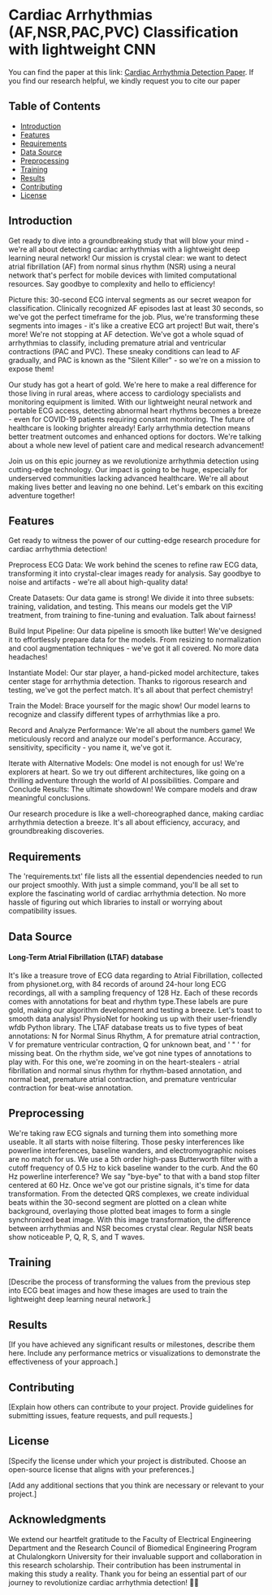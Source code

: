 # Cardiac Arrhythmias (AF,NSR,PAC,PVC) Classification with lightweight CNN

You can find the paper at this link:
[Cardiac Arrhythmia Detection Paper](https://ieeexplore.ieee.org/abstract/document/9894861). 
If you find our research helpful, we kindly request you to cite our paper

## Table of Contents
- [Introduction](#introduction)
- [Features](#features)
- [Requirements](#requirements)
- [Data Source](#data-source)
- [Preprocessing](#preprocessing)
- [Training](#training)
- [Results](#results)
- [Contributing](#contributing)
- [License](#license)

## Introduction

Get ready to dive into a groundbreaking study that will blow your mind - we're all about detecting cardiac arrhythmias with a lightweight deep learning neural network!  Our mission is crystal clear: we want to detect atrial fibrillation (AF) from normal sinus rhythm (NSR) using a neural network that's perfect for mobile devices with limited computational resources. Say goodbye to complexity and hello to efficiency! 

Picture this: 30-second ECG interval segments as our secret weapon for classification. Clinically recognized AF episodes last at least 30 seconds, so we've got the perfect timeframe for the job. Plus, we're transforming these segments into images - it's like a creative ECG art project!  But wait, there's more! We're not stopping at AF detection. We've got a whole squad of arrhythmias to classify, including premature atrial and ventricular contractions (PAC and PVC). These sneaky conditions can lead to AF gradually, and PAC is known as the "Silent Killer" - so we're on a mission to expose them! 

Our study has got a heart of gold. We're here to make a real difference for those living in rural areas, where access to cardiology specialists and monitoring equipment is limited. With our lightweight neural network and portable ECG access, detecting abnormal heart rhythms becomes a breeze - even for COVID-19 patients requiring constant monitoring. The future of healthcare is looking brighter already! Early arrhythmia detection means better treatment outcomes and enhanced options for doctors. We're talking about a whole new level of patient care and medical research advancement! 

Join us on this epic journey as we revolutionize arrhythmia detection using cutting-edge technology. Our impact is going to be huge, especially for underserved communities lacking advanced healthcare. We're all about making lives better and leaving no one behind. Let's embark on this exciting adventure together! 

## Features

Get ready to witness the power of our cutting-edge research procedure for cardiac arrhythmia detection!

Preprocess ECG Data: We work behind the scenes to refine raw ECG data, transforming it into crystal-clear images ready for analysis. Say goodbye to noise and artifacts - we're all about high-quality data! 

Create Datasets: Our data game is strong! We divide it into three subsets: training, validation, and testing. This means our models get the VIP treatment, from training to fine-tuning and evaluation. Talk about fairness! 

Build Input Pipeline: Our data pipeline is smooth like butter! We've designed it to effortlessly prepare data for the models. From resizing to normalization and cool augmentation techniques - we've got it all covered. No more data headaches! 

Instantiate Model: Our star player, a hand-picked model architecture, takes center stage for arrhythmia detection. Thanks to rigorous research and testing, we've got the perfect match. It's all about that perfect chemistry! 

Train the Model: Brace yourself for the magic show! Our model learns to recognize and classify different types of arrhythmias like a pro. 

Record and Analyze Performance: We're all about the numbers game! We meticulously record and analyze our model's performance. Accuracy, sensitivity, specificity - you name it, we've got it. 

Iterate with Alternative Models: One model is not enough for us! We're explorers at heart. So we try out different architectures, like going on a thrilling adventure through the world of AI possibilities. Compare and Conclude Results: The ultimate showdown! We compare models and draw meaningful conclusions. 

Our research procedure is like a well-choreographed dance, making cardiac arrhythmia detection a breeze. It's all about efficiency, accuracy, and groundbreaking discoveries. 
## Requirements

The 'requirements.txt' file lists all the essential dependencies needed to run our project smoothly. With just a simple command, you'll be all set to explore the fascinating world of cardiac arrhythmia detection. No more hassle of figuring out which libraries to install or worrying about compatibility issues. 

## Data Source
#### Long-Term Atrial Fibrillation (LTAF) database

It's like a treasure trove of ECG data regarding to Atrial Fibrillation, collected from physionet.org, with 84 records of around 24-hour long ECG recordings, all with a sampling frequency of 128 Hz. Each of these records comes with annotations for beat and rhythm type.These labels are pure gold, making our algorithm development and testing a breeze. Let's toast to smooth data analysis!
PhysioNet for hooking us up with their user-friendly wfdb Python library. The LTAF database treats us to five types of beat annotations: N for Normal Sinus Rhythm, A for premature atrial contraction, V for premature ventricular contraction, Q for unknown beat, and ' " ' for missing beat. On the rhythm side, we've got nine types of annotations to play with. For this one, we're zooming in on the heart-stealers - atrial fibrillation and normal sinus rhythm for rhythm-based annotation, and normal beat, premature atrial contraction, and premature ventricular contraction for beat-wise annotation.

## Preprocessing

We're taking raw ECG signals and turning them into something more useable. It all starts with noise filtering. Those pesky interferences like powerline interferences, baseline wanders, and electromyographic noises are no match for us. We use a 5th order high-pass Butterworth filter with a cutoff frequency of 0.5 Hz to kick baseline wander to the curb. And the 60 Hz powerline interference? We say "bye-bye" to that with a band stop filter centered at 60 Hz.
Once we've got our pristine signals, it's time for data transformation. From the detected QRS complexes, we create individual beats within the 30-second segment are plotted on a clean white background, overlaying those plotted beat images to form a single synchronized beat image. With this image transformation, the difference between arrhythmias and NSR becomes crystal clear. Regular NSR beats show noticeable P, Q, R, S, and T waves.

## Training

[Describe the process of transforming the values from the previous step into ECG beat images and how these images are used to train the lightweight deep learning neural network.]

## Results

[If you have achieved any significant results or milestones, describe them here. Include any performance metrics or visualizations to demonstrate the effectiveness of your approach.]

## Contributing

[Explain how others can contribute to your project. Provide guidelines for submitting issues, feature requests, and pull requests.]

## License

[Specify the license under which your project is distributed. Choose an open-source license that aligns with your preferences.]

[Add any additional sections that you think are necessary or relevant to your project.]

## Acknowledgments

We extend our heartfelt gratitude to the Faculty of Electrical Engineering Department and the Research Council of Biomedical Engineering Program at Chulalongkorn University for their invaluable support and collaboration in this research scholarship. Their contribution has been instrumental in making this study a reality. Thank you for being an essential part of our journey to revolutionize cardiac arrhythmia detection! 🙏🌟


